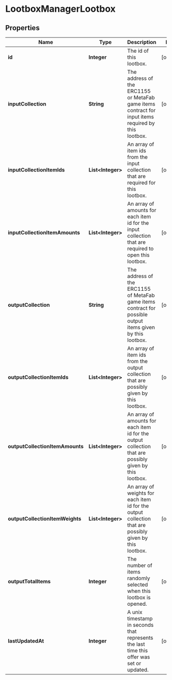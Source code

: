 

# LootboxManagerLootbox


## Properties

| Name | Type | Description | Notes |
|------------ | ------------- | ------------- | -------------|
|**id** | **Integer** | The id of this lootbox. |  [optional] |
|**inputCollection** | **String** | The address of the ERC1155 or MetaFab game items contract for input items required by this lootbox. |  [optional] |
|**inputCollectionItemIds** | **List&lt;Integer&gt;** | An array of item ids from the input collection that are required for this lootbox. |  [optional] |
|**inputCollectionItemAmounts** | **List&lt;Integer&gt;** | An array of amounts for each item id for the input collection that are required to open this lootbox. |  [optional] |
|**outputCollection** | **String** | The address of the ERC1155 of MetaFab game items contract for possible output items given by this lootbox. |  [optional] |
|**outputCollectionItemIds** | **List&lt;Integer&gt;** | An array of item ids from the output collection that are possibly given by this lootbox. |  [optional] |
|**outputCollectionItemAmounts** | **List&lt;Integer&gt;** | An array of amounts for each item id for the output collection that are possibly given by this lootbox. |  [optional] |
|**outputCollectionItemWeights** | **List&lt;Integer&gt;** | An array of weights for each item id for the output collection that are possibly given by this lootbox. |  [optional] |
|**outputTotalItems** | **Integer** | The number of items randomly selected when this lootbox is opened. |  [optional] |
|**lastUpdatedAt** | **Integer** | A unix timestamp in seconds that represents the last time this offer was set or updated. |  [optional] |



